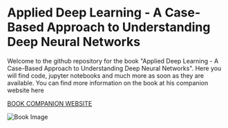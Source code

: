 # Applied Deep Learning - A Case-Based Approach to Understanding Deep Neural Networks

Welcome to the github repository for the book "Applied Deep Learning - A Case-Based Approach to Understanding Deep Neural Networks". Here you will find code, jupyter notebooks and much more as soon as they are available. You can find more information on the book at his companion website here

[BOOK COMPANION WEBSITE](https://www.applieddeeplearningbook.com/)

![Book Image](https://github.com/michelucci/applieddeeplearningbook/blob/master/images/Michelucci_smallsize_300.jpg "Book Image")
